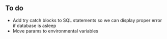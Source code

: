 ## To do
* Add try catch blocks to SQL statements so we can display proper error if database is asleep
* Move params to environmental variables